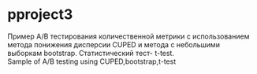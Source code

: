 # pproject3
Пример A/B тестирования количественной метрики с использованием метода понижения дисперсии CUPED и метода с небольшими выборкам bootstrap. Статистический тест- t-test.  
Sample of A/B testing using CUPED,bootstrap,t-test

